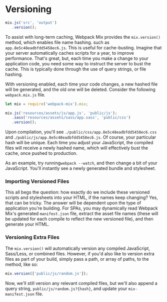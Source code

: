 # Versioning

```js
mix.js('src', 'output')
   .version();
```

To assist with long-term caching, Webpack Mix provides the `mix.version()` method, which enables file name hashing. such as `app.8e5c48eadbfdd5458ec6.js`. This is useful for cache-busting. Imagine that your server automatically caches scripts for a year, to improve performance. That's great, but, each time you make a change to your application code, you need some way to instruct the server to bust the cache. This is typically done through the use of query strings, or file hashing.

With versioning enabled, each time your code changes, a new hashed file will be generated, and the old one will be deleted. Consider the following `webpack.mix.js` file.

```js
let mix = require('webpack-mix').mix;

mix.js('resources/assets/js/app.js', 'public/js');
   .sass('resources/assets/sass/app.sass', 'public/css')
   .version();
```

Upon compilation, you'll see `./public/css/app.8e5c48eadbfdd5458ec6.css` and .`/public/js/app.8e5c48eadbfdd5458ec6.js`. Of course, your particular hash will be unique. Each time you adjust your JavaScript, the compiled files will receive a newly hashed name, which will effectively bust the cache, once pushed to production.

As an example, try running`webpack --watch`, and then change a bit of your JavaScript. You'll instantly see a newly generated bundle and stylesheet.

### Importing Versioned Files

This all begs the question: how exactly do we include these versioned scripts and stylesheets into your HTML, if the names keep changing? Yes, that can be tricky. The answer will be dependent upon the type of application you're building. For SPAs, you may dynamically read Webpack Mix's generated `manifest.json` file, extract the asset file names \(these will be updated for each compile to reflect the new versioned file\), and then generate your HTML.


### Versioning Extra Files

The `mix.version()` will automatically version any compiled JavaScript, Sass/Less, or combined files. However, if you'd also like to version extra files as part of your build, simply pass a path, or array of paths, to the method, like so:

```js
mix.version(['public/js/random.js']);
```

Now, we'll still version any relevant compiled files, but we'll also append a query string, `public/js/random.js?{hash}`, and update your `mix-manifest.json` file.

